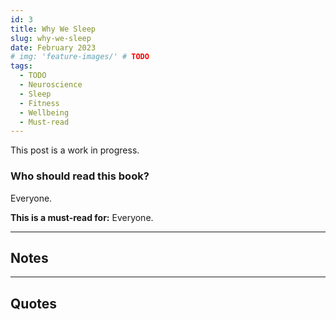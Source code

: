 ```yaml
---
id: 3
title: Why We Sleep
slug: why-we-sleep
date: February 2023
# img: 'feature-images/' # TODO
tags:
  - TODO
  - Neuroscience
  - Sleep
  - Fitness
  - Wellbeing
  - Must-read
---
```


This post is a work in progress.
<!--Initial thoughts/reactions to the book here.-->
<!--more-->


### Who should read this book?
Everyone.

**This is a must-read for:** Everyone.

---

## Notes

---

## Quotes

